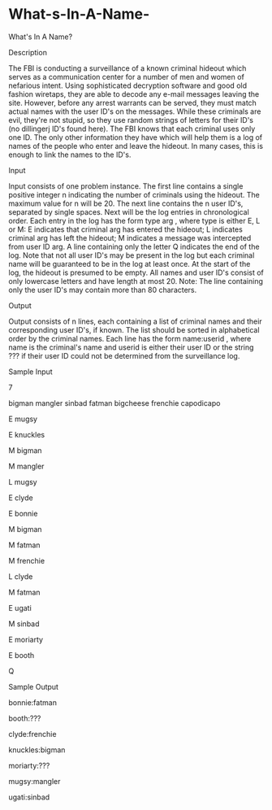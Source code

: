 # What-s-In-A-Name-

What's In A Name?

Description

The FBI is conducting a surveillance of a known criminal hideout which serves as a communication center for a number of men and women of nefarious intent. Using sophisticated decryption software and good old fashion wiretaps, they are able to decode any e-mail messages leaving the site. However, before any arrest warrants can be served, they must match actual names with the user ID's on the messages. While these criminals are evil, they're not stupid, so they use random strings of letters for 
their ID's (no dillingerj ID's found here). The FBI knows that each criminal uses only one ID. The only other information they have which will help them is a log of names of the people who enter and leave the hideout. In many cases, this is enough to link the names to the ID's. 

Input

Input consists of one problem instance. The first line contains a single positive integer n indicating the number of criminals using the hideout. The maximum value for n will be 20. The next line contains the n user ID's, separated by single spaces. Next will be the log entries in chronological order. Each entry in the log has the form type arg , where type is either E, L or M: E indicates that criminal arg has entered the hideout; L indicates criminal arg has left the hideout; M indicates a message was intercepted from user ID arg. A line containing only the letter Q indicates the end of the log. Note that not all user ID's may be present in the log but each criminal name will be guaranteed to be in the log at least once. At the start of the log, the hideout is presumed to be empty. All names and user ID's consist of only lowercase letters and have length at most 20. Note: The line containing only the user ID's may contain more than 80 characters. 

Output

Output consists of n lines, each containing a list of criminal names and their corresponding user ID's, if known. The list should be sorted in alphabetical order by the criminal names. Each line has the form name:userid , where name is the criminal's name and userid is either their user ID or the string ??? if their user ID could not be determined from the surveillance log. 

Sample Input

7 

bigman mangler sinbad fatman bigcheese frenchie capodicapo 

E mugsy 

E knuckles 

M bigman 

M mangler 

L mugsy 

E clyde 

E bonnie 

M bigman 

M fatman 

M frenchie 

L clyde 

M fatman 

E ugati 

M sinbad 

E moriarty 

E booth 

Q 

Sample Output

bonnie:fatman

booth:???

clyde:frenchie

knuckles:bigman

moriarty:???

mugsy:mangler

ugati:sinbad
